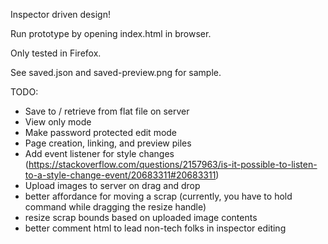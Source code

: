 Inspector driven design!

Run prototype by opening index.html in browser.

Only tested in Firefox.

See saved.json and saved-preview.png for sample.

TODO:

- Save to / retrieve from flat file on server
- View only mode
- Make password protected edit mode
- Page creation, linking, and preview piles
- Add event listener for style changes
  (https://stackoverflow.com/questions/2157963/is-it-possible-to-listen-to-a-style-change-event/20683311#20683311)
- Upload images to server on drag and drop
- better affordance for moving a scrap (currently, you have to hold command while dragging the resize handle)
- resize scrap bounds based on uploaded image contents
- better comment html to lead non-tech folks in inspector editing
